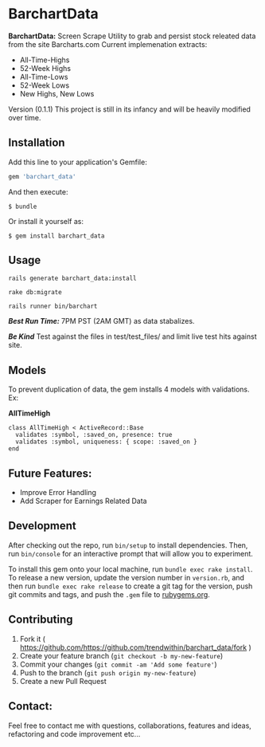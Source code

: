 # BarchartData

**BarchartData:** Screen Scrape Utility to grab and persist stock releated data from the site Barcharts.com  Current implemenation extracts:

*  All-Time-Highs
*  52-Week Highs
*  All-Time-Lows
*  52-Week Lows
*  New Highs, New Lows

Version (0.1.1) This project is still in its infancy and will be heavily modified over time.

## Installation

Add this line to your application's Gemfile:

```ruby
gem 'barchart_data'
```

And then execute:

    $ bundle

Or install it yourself as:

    $ gem install barchart_data

## Usage

```rails generate barchart_data:install```

```rake db:migrate```

```rails runner bin/barchart```

***Best Run Time:***  7PM PST (2AM GMT) as data stabalizes.

***Be Kind***  Test against the files in test/test_files/ and limit live test hits against site.

## Models
To prevent duplication of data, the gem installs 4 models with validations.  Ex:


**AllTimeHigh**

    class AllTimeHigh < ActiveRecord::Base
      validates :symbol, :saved_on, presence: true
      validates :symbol, uniqueness: { scope: :saved_on }
    end


## Future Features:
*  Improve Error Handling
*  Add Scraper for Earnings Related Data


## Development

After checking out the repo, run `bin/setup` to install dependencies. Then, run `bin/console` for an interactive prompt that will allow you to experiment.

To install this gem onto your local machine, run `bundle exec rake install`. To release a new version, update the version number in `version.rb`, and then run `bundle exec rake release` to create a git tag for the version, push git commits and tags, and push the `.gem` file to [rubygems.org](https://rubygems.org).

## Contributing

1. Fork it ( https://github.com/https://github.com/trendwithin/barchart_data/fork )
2. Create your feature branch (`git checkout -b my-new-feature`)
3. Commit your changes (`git commit -am 'Add some feature'`)
4. Push to the branch (`git push origin my-new-feature`)
5. Create a new Pull Request

## Contact:
Feel free to contact me with questions, collaborations, features and ideas, refactoring and code improvement etc...
